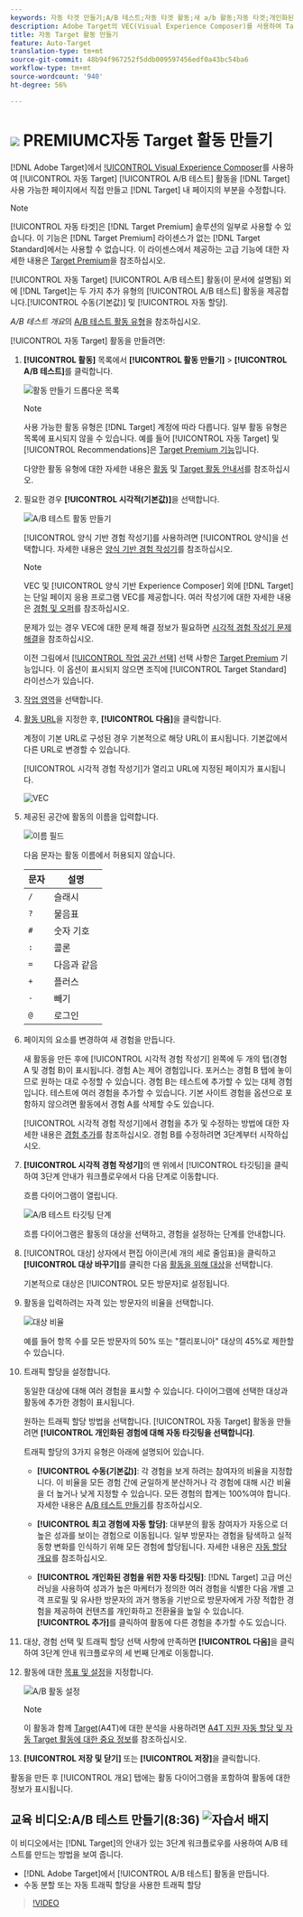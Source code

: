 ```yaml
---
keywords: 자동 타겟 만들기;A/B 테스트;자동 타겟 활동;새 a/b 활동;자동 타겟;개인화된 경험을 위한 자동 타겟;개인화된 경험 자동 타겟;자동 타겟;자동 타겟 만들기;자동 타겟;A/B 테스트;자동 타겟 만들기;자동 타깃팅;자동 타깃팅;자동 타깃팅;개인 설정
description: Adobe Target의 VEC(Visual Experience Composer)를 사용하여 Target이 활성화된 페이지에서 직접 자동 Target A/B 테스트 활동을 만들고 Target 내의 페이지 부분을 수정할 수 있습니다.
title: 자동 Target 활동 만들기
feature: Auto-Target
translation-type: tm+mt
source-git-commit: 48b94f967252f5ddb009597456edf0a43bc54ba6
workflow-type: tm+mt
source-wordcount: '940'
ht-degree: 56%

---
```



# ![](/help/assets/premium.png) PREMIUMC자동 Target 활동 만들기

[!DNL Adobe Target]에서 [!UICONTROL Visual Experience Composer](VEC)를 사용하여 [!UICONTROL 자동 Target] [!UICONTROL A/B 테스트] 활동을 [!DNL Target] 사용 가능한 페이지에서 직접 만들고 [!DNL Target] 내 페이지의 부분을 수정합니다.

>[!NOTE]
>
>[!UICONTROL 자동 타겟]은 [!DNL Target Premium] 솔루션의 일부로 사용할 수 있습니다. 이 기능은 [!DNL Target Premium] 라이센스가 없는 [!DNL Target Standard]에서는 사용할 수 없습니다. 이 라이센스에서 제공하는 고급 기능에 대한 자세한 내용은 [Target Premium](/help/c-intro/intro.md)을 참조하십시오.
>
>[!UICONTROL 자동 Target] [!UICONTROL A/B 테스트] 활동(이 문서에 설명됨) 외에 [!DNL Target]는 두 가지 추가 유형의 [!UICONTROL A/B 테스트] 활동을 제공합니다.[!UICONTROL 수동(기본값)] 및 [!UICONTROL 자동 할당].
>
>*A/B 테스트 개요*&#x200B;의 [A/B 테스트 활동 유형](/help/c-activities/t-test-ab/test-ab.md#types)을 참조하십시오.

[!UICONTROL 자동 Target] 활동을 만들려면:

1. **[!UICONTROL 활동]** 목록에서 **[!UICONTROL 활동 만들기]** > **[!UICONTROL A/B 테스트]**&#x200B;를 클릭합니다.

   ![활동 만들기 드롭다운 목록](/help/c-activities/t-test-ab/t-test-create-ab/assets/ab_select-new.png)

   >[!NOTE]
   >
   >사용 가능한 활동 유형은 [!DNL Target] 계정에 따라 다릅니다. 일부 활동 유형은 목록에 표시되지 않을 수 있습니다. 예를 들어 [!UICONTROL 자동 Target] 및 [!UICONTROL Recommendations]은 [Target Premium 기능](/help/c-intro/intro.md#premium)입니다.
   >
   >다양한 활동 유형에 대한 자세한 내용은 [활동](/help/c-activities/activities.md) 및 [Target 활동 안내서](/help/c-activities/target-activities-guide.md)를 참조하십시오.

1. 필요한 경우 **[!UICONTROL 시각적(기본값)]**&#x200B;을 선택합니다.

   ![A/B 테스트 활동 만들기](/help/c-activities/t-test-ab/t-test-create-ab/assets/create-ab.png)

   [!UICONTROL 양식 기반 경험 작성기]를 사용하려면 [!UICONTROL 양식]을 선택합니다. 자세한 내용은 [양식 기반 경험 작성기](/help/c-experiences/form-experience-composer.md)를 참조하십시오.

   >[!NOTE]
   >
   >VEC 및 [!UICONTROL 양식 기반 Experience Composer] 외에 [!DNL Target]는 단일 페이지 응용 프로그램 VEC를 제공합니다. 여러 작성기에 대한 자세한 내용은 [경험 및 오퍼](/help/c-experiences/experiences.md)를 참조하십시오.
   >
   >문제가 있는 경우 VEC에 대한 문제 해결 정보가 필요하면 [시각적 경험 작성기 문제 해결](/help/c-experiences/c-visual-experience-composer/r-troubleshoot-composer/troubleshoot-composer.md)을 참조하십시오.
   >
   >이전 그림에서 [[!UICONTROL 작업 공간 선택]](/help/administrating-target/c-user-management/property-channel/property-channel.md) 선택 사항은 [Target Premium](/help/c-intro/intro.md) 기능입니다. 이 옵션이 표시되지 않으면 조직에 [!UICONTROL Target Standard] 라이선스가 있습니다.

1. [작업 영역](/help/administrating-target/c-user-management/property-channel/property-channel.md)을 선택합니다.

1. [활동 URL](/help/c-activities/t-test-ab/t-test-create-ab/ab-activity-url.md)을 지정한 후, **[!UICONTROL 다음]**&#x200B;을 클릭합니다.

   계정이 기본 URL로 구성된 경우 기본적으로 해당 URL이 표시됩니다. 기본값에서 다른 URL로 변경할 수 있습니다.

   [!UICONTROL 시각적 경험 작성기]가 열리고 URL에 지정된 페이지가 표시됩니다.

   ![VEC](/help/c-activities/t-test-ab/t-test-create-ab/assets/vec-new.png)

1. 제공된 공간에 활동의 이름을 입력합니다.

   ![이름 필드](/help/c-activities/t-test-ab/t-test-create-ab/assets/ab_newname-new.png)

   다음 문자는 활동 이름에서 허용되지 않습니다.

   | 문자 | 설명 |
   |--- |--- |
   | `/` | 슬래시 |
   | `?` | 물음표 |
   | `#` | 숫자 기호 |
   | `:` | 콜론 |
   | `=` | 다음과 같음 |
   | `+` | 플러스 |
   | `-` | 빼기 |
   | `@` | 로그인 |

1. 페이지의 요소를 변경하여 새 경험을 만듭니다.

   새 활동을 만든 후에 [!UICONTROL 시각적 경험 작성기] 왼쪽에 두 개의 탭(경험 A 및 경험 B)이 표시됩니다. 경험 A는 제어 경험입니다. 포커스는 경험 B 탭에 놓이므로 원하는 대로 수정할 수 있습니다. 경험 B는 테스트에 추가할 수 있는 대체 경험입니다. 테스트에 여러 경험을 추가할 수 있습니다. 기본 사이트 경험을 옵션으로 포함하지 않으려면 활동에서 경험 A를 삭제할 수도 있습니다.

   [!UICONTROL 시각적 경험 작성기]에서 경험을 추가 및 수정하는 방법에 대한 자세한 내용은 [경험 추가](/help/c-activities/t-test-ab/t-test-create-ab/ab-add-experience.md)를 참조하십시오. 경험 B를 수정하려면 3단계부터 시작하십시오.

1. **[!UICONTROL 시각적 경험 작성기]**&#x200B;의 맨 위에서 [!UICONTROL 타깃팅]을 클릭하여 3단계 안내가 워크플로우에서 다음 단계로 이동합니다.

   흐름 다이어그램이 열립니다.

   ![A/B 테스트 타깃팅 단계](/help/c-activities/t-test-ab/t-test-create-ab/assets/ab_flow-new.png)

   흐름 다이어그램은 활동의 대상을 선택하고, 경험을 설정하는 단계를 안내합니다.

1. [!UICONTROL 대상] 상자에서 편집 아이콘(세 개의 세로 줄임표)을 클릭하고 **[!UICONTROL 대상 바꾸기]**&#x200B;를 클릭한 다음 [활동을 위해 대상](/help/c-activities/t-test-ab/t-test-create-ab/ab-audience.md)을 선택합니다.

   기본적으로 대상은 [!UICONTROL 모든 방문자]로 설정됩니다.

1. 활동을 입력하려는 자격 있는 방문자의 비율을 선택합니다.

   ![대상 비율](/help/c-activities/t-test-ab/t-test-create-ab/assets/audperc-new.png)

   예를 들어 항목 수를 모든 방문자의 50% 또는 &quot;캘리포니아&quot; 대상의 45%로 제한할 수 있습니다.

1. 트래픽 할당을 설정합니다.

   동일한 대상에 대해 여러 경험을 표시할 수 있습니다. 다이어그램에 선택한 대상과 활동에 추가한 경험이 표시됩니다. 

   원하는 트래픽 할당 방법을 선택합니다. [!UICONTROL 자동 Target] 활동을 만들려면 **[!UICONTROL 개인화된 경험에 대해 자동 타깃팅을 선택합니다]**.

   트래픽 할당의 3가지 유형은 아래에 설명되어 있습니다.

   * **[!UICONTROL 수동(기본값)]**: 각 경험을 보게 하려는 참여자의 비율을 지정합니다. 이 비율을 모든 경험 간에 균일하게 분산하거나 각 경험에 대해 시간 비율을 더 높거나 낮게 지정할 수 있습니다. 모든 경험의 합계는 100%여야 합니다. 자세한 내용은 [A/B 테스트 만들기](/help/c-activities/t-test-ab/t-test-create-ab/test-create-ab.md)를 참조하십시오.

   * **[!UICONTROL 최고 경험에 자동 할당]**: 대부분의 활동 참여자가 자동으로 더 높은 성과를 보이는 경험으로 이동됩니다. 일부 방문자는 경험을 탐색하고 실적 동향 변화를 인식하기 위해 모든 경험에 할당됩니다. 자세한 내용은 [자동 할당 개요](/help/c-activities/automated-traffic-allocation/automated-traffic-allocation.md)를 참조하십시오.

   * **[!UICONTROL 개인화된 경험을 위한 자동 타깃팅]**: [!DNL Target] 고급 머신 러닝을 사용하여 성과가 높은 마케터가 정의한 여러 경험을 식별한 다음 개별 고객 프로필 및 유사한 방문자의 과거 행동을 기반으로 방문자에게 가장 적합한 경험을 제공하여 컨텐츠를 개인화하고 전환율을 높일 수 있습니다.
   **[!UICONTROL 추가]**&#x200B;를 클릭하여 활동에 다른 경험을 추가할 수도 있습니다.

1. 대상, 경험 선택 및 트래픽 할당 선택 사항에 만족하면 **[!UICONTROL 다음]**&#x200B;을 클릭하여 3단계 안내 워크플로우의 세 번째 단계로 이동합니다.

1. 활동에 대한 [목표 및 설정](/help/c-activities/t-test-ab/t-test-create-ab/ab-goals-and-settings.md)을 지정합니다.

   ![A/B 활동 설정](/help/c-activities/t-test-ab/t-test-create-ab/assets/ab_settings-new.png)

   >[!NOTE]
   >
   >이 활동과 함께 [Target](/help/c-integrating-target-with-mac/a4t/a4t.md)(A4T)에 대한 분석을 사용하려면 [A4T 지원 자동 할당 및 자동 Target 활동에 대한 중요 정보](/help/c-integrating-target-with-mac/a4t/a4t-at-aa.md)를 참조하십시오.

1. **[!UICONTROL 저장 및 닫기]** 또는 **[!UICONTROL 저장]**&#x200B;을 클릭합니다.

활동을 만든 후 [!UICONTROL 개요] 탭에는 활동 다이어그램을 포함하여 활동에 대한 정보가 표시됩니다.

## 교육 비디오:A/B 테스트 만들기(8:36) ![자습서 배지](/help/assets/tutorial.png)

이 비디오에서는 [!DNL Target]의 안내가 있는 3단계 워크플로우를 사용하여 A/B 테스트를 만드는 방법을 보여 줍니다.

* [!DNL Adobe Target]에서 [!UICONTROL A/B 테스트] 활동을 만듭니다.
* 수동 분할 또는 자동 트래픽 할당을 사용한 트래픽 할당

>[!VIDEO](https://video.tv.adobe.com/v/17391)